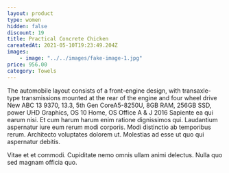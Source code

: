 ```yaml
---
layout: product
type: women
hidden: false
discount: 19
title: Practical Concrete Chicken
careatedAt: 2021-05-10T19:23:49.204Z
images:
    - image: "../../images/fake-image-1.jpg"
price: 956.00
category: Towels
---
```

The automobile layout consists of a front-engine design, with transaxle-type transmissions mounted at the rear of the engine and four wheel drive
New ABC 13 9370, 13.3, 5th Gen CoreA5-8250U, 8GB RAM, 256GB SSD, power UHD Graphics, OS 10 Home, OS Office A & J 2016
Sapiente ea qui earum nisi. Et cum harum harum enim ratione dignissimos qui. Laudantium aspernatur iure eum rerum modi corporis. Modi distinctio ab temporibus rerum. Architecto voluptates dolorem ut. Molestias ad esse ut quo qui aspernatur debitis.
 Vitae et et commodi. Cupiditate nemo omnis ullam animi delectus. Nulla quo sed magnam officia quo.
